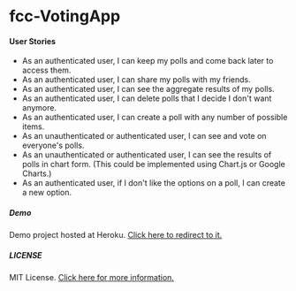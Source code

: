 # fcc-VotingApp

#### User Stories

<ul>
  <li>As an authenticated user, I can keep my polls and come back later to access them.</li>

  <li>As an authenticated user, I can share my polls with my friends.</li>

  <li>As an authenticated user, I can see the aggregate results of my polls.</li>

  <li>As an authenticated user, I can delete polls that I decide I don't want anymore.</li>

  <li>As an authenticated user, I can create a poll with any number of possible items.</li>

  <li>As an unauthenticated or authenticated user, I can see and vote on everyone's polls.</li>

  <li>As an unauthenticated or authenticated user, I can see the results of polls in chart form. (This could be implemented using Chart.js or Google Charts.)</li>

  <li>As an authenticated user, if I don't like the options on a poll, I can create a new option.</li>
</ul>

##### Demo
Demo project hosted at Heroku. [Click here to redirect to it.]()

##### LICENSE
MIT License. [Click here for more information.](LICENSE.md)
